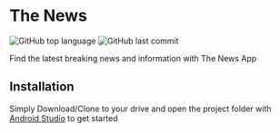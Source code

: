 # The News
![GitHub top language](https://img.shields.io/github/languages/top/adriandk/The_News)
![GitHub last commit](https://img.shields.io/github/last-commit/adriandk/The_News)

Find the latest breaking news and information with The News App

## Installation
Simply Download/Clone to your drive and open the project folder with [Android Studio](https://developer.android.com/studio) to get started
